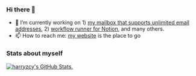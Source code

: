 ### Hi there 👋

- 🔭 I’m currently working on 1) [my mailbox that supports unlimited email addresses](https://github.com/harryzcy/mailbox), 2) [workflow runner for Notion](https://github.com/harryzcy/nodop), and many others.
- 📫 How to reach me: [my website](https://chongyi-unc.com/) is the place to go

### Stats about myself

<a href="https://github.com/anuraghazra/github-readme-stats">
<picture>
  <source media="(prefers-color-scheme: dark)" srcset="https://github-readme-stats-btxvrvzqx-harryzcy.vercel.app/api?username=harryzcy&show_icons=true&theme=dark&border_color=30363d">
  <img alt="harryzcy's GitHub Stats." src="https://github-readme-stats-btxvrvzqx-harryzcy.vercel.app/api?username=harryzcy&show_icons=true&theme=default">
</picture>
</a>

<!--
**harryzcy/harryzcy** is a ✨ _special_ ✨ repository because its `README.md` (this file) appears on your GitHub profile.

Here are some ideas to get you started:

- 🔭 I’m currently working on ...
- 🌱 I’m currently learning ...
- 👯 I’m looking to collaborate on ...
- 🤔 I’m looking for help with ...
- 💬 Ask me about ...
- 📫 How to reach me: ...
- 😄 Pronouns: ...
- ⚡ Fun fact: ...
-->
